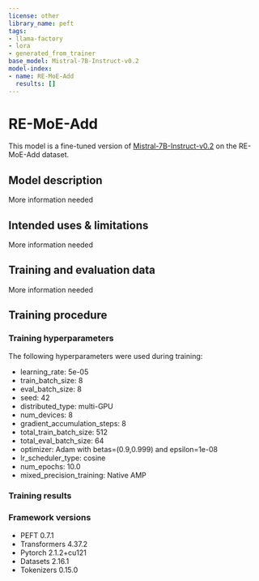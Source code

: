 ```yaml
---
license: other
library_name: peft
tags:
- llama-factory
- lora
- generated_from_trainer
base_model: Mistral-7B-Instruct-v0.2
model-index:
- name: RE-MoE-Add
  results: []
---
```


<!-- This model card has been generated automatically according to the information the Trainer had access to. You
should probably proofread and complete it, then remove this comment. -->

# RE-MoE-Add

This model is a fine-tuned version of [Mistral-7B-Instruct-v0.2](https://huggingface.co/Mistral-7B-Instruct-v0.2) on the RE-MoE-Add dataset.

## Model description

More information needed

## Intended uses & limitations

More information needed

## Training and evaluation data

More information needed

## Training procedure

### Training hyperparameters

The following hyperparameters were used during training:
- learning_rate: 5e-05
- train_batch_size: 8
- eval_batch_size: 8
- seed: 42
- distributed_type: multi-GPU
- num_devices: 8
- gradient_accumulation_steps: 8
- total_train_batch_size: 512
- total_eval_batch_size: 64
- optimizer: Adam with betas=(0.9,0.999) and epsilon=1e-08
- lr_scheduler_type: cosine
- num_epochs: 10.0
- mixed_precision_training: Native AMP

### Training results



### Framework versions

- PEFT 0.7.1
- Transformers 4.37.2
- Pytorch 2.1.2+cu121
- Datasets 2.16.1
- Tokenizers 0.15.0